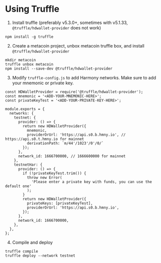 # Using Truffle

1. Install truffle \(preferably v5.3.0+, sometimes with v5.1.33, `@truffle/hdwallet-provider` does not work\) 

```text
npm install -g truffle
```

2. Create a metacoin project, unbox metacoin truffle box, and install `@truffle/hdwallet-provider`

```text
mkdir metacoin
truffle unbox metacoin
npm install --save-dev @truffle/hdwallet-provider
```

3. Modify `truffle-config.js` to add Harmony networks. Make sure to add your mnemonic or private key.

```text
const HDWalletProvider = require('@truffle/hdwallet-provider');
const mnemonic = '<ADD-YOUR-MNEMONIC-HERE>';
const privateKeyTest = '<ADD-YOUR-PRIVATE-KEY-HERE>';

module.exports = {
  networks: {
    testnet: {
      provider: () => {
        return new HDWalletProvider({
          mnemonic,
          providerOrUrl: 'https://api.s0.b.hmny.io', // https://api.s0.t.hmny.io for mainnet
          derivationPath: `m/44'/1023'/0'/0/`
        });
      },
      network_id: 1666700000, // 1666600000 for mainnet
    },
    testnetHar: {
      provider: () => {
        if (!privateKeyTest.trim()) {
          throw new Error(
            'Please enter a private key with funds, you can use the default one'
          );
        }
        return new HDWalletProvider({
          privateKeys: [privateKeyTest],
          providerOrUrl: 'https://api.s0.b.hmny.io',
        });
      },
      network_id: 1666700000,
    },
  },
};
```

4. Compile and deploy

```text
truffle compile
truffle deploy --network testnet
```

